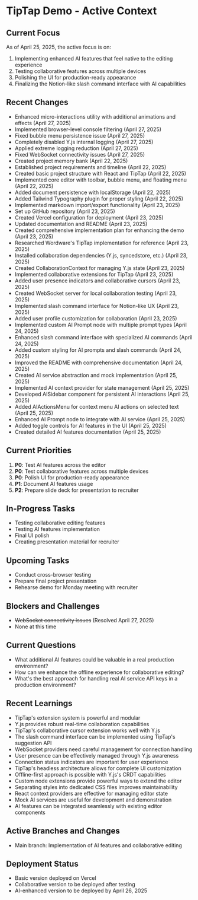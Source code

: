 # TipTap Demo - Active Context

## Current Focus
As of April 25, 2025, the active focus is on:
1. Implementing enhanced AI features that feel native to the editing experience
2. Testing collaborative features across multiple devices
3. Polishing the UI for production-ready appearance
4. Finalizing the Notion-like slash command interface with AI capabilities

## Recent Changes
- Enhanced micro-interactions utility with additional animations and effects (April 27, 2025)
- Implemented browser-level console filtering (April 27, 2025)
- Fixed bubble menu persistence issue (April 27, 2025)
- Completely disabled Y.js internal logging (April 27, 2025)
- Applied extreme logging reduction (April 27, 2025)
- Fixed WebSocket connectivity issues (April 27, 2025)
- Created project memory bank (April 22, 2025)
- Established project requirements and timeline (April 22, 2025)
- Created basic project structure with React and TipTap (April 22, 2025)
- Implemented core editor with toolbar, bubble menu, and floating menu (April 22, 2025)
- Added document persistence with localStorage (April 22, 2025)
- Added Tailwind Typography plugin for proper styling (April 22, 2025)
- Implemented markdown import/export functionality (April 23, 2025)
- Set up GitHub repository (April 23, 2025)
- Created Vercel configuration for deployment (April 23, 2025)
- Updated documentation and README (April 23, 2025)
- Created comprehensive implementation plan for enhancing the demo (April 23, 2025)
- Researched Wordware's TipTap implementation for reference (April 23, 2025)
- Installed collaboration dependencies (Y.js, syncedstore, etc.) (April 23, 2025)
- Created CollaborationContext for managing Y.js state (April 23, 2025)
- Implemented collaborative extensions for TipTap (April 23, 2025)
- Added user presence indicators and collaborative cursors (April 23, 2025)
- Created WebSocket server for local collaboration testing (April 23, 2025)
- Implemented slash command interface for Notion-like UX (April 23, 2025)
- Added user profile customization for collaboration (April 23, 2025)
- Implemented custom AI Prompt node with multiple prompt types (April 24, 2025)
- Enhanced slash command interface with specialized AI commands (April 24, 2025)
- Added custom styling for AI prompts and slash commands (April 24, 2025)
- Improved the README with comprehensive documentation (April 24, 2025)
- Created AI service abstraction and mock implementation (April 25, 2025)
- Implemented AI context provider for state management (April 25, 2025)
- Developed AISidebar component for persistent AI interactions (April 25, 2025)
- Added AIActionsMenu for context menu AI actions on selected text (April 25, 2025)
- Enhanced AI Prompt node to integrate with AI service (April 25, 2025)
- Added toggle controls for AI features in the UI (April 25, 2025)
- Created detailed AI features documentation (April 25, 2025)

## Current Priorities
1. **P0**: Test AI features across the editor
2. **P0**: Test collaborative features across multiple devices
3. **P0**: Polish UI for production-ready appearance 
4. **P1**: Document AI features usage
5. **P2**: Prepare slide deck for presentation to recruiter

## In-Progress Tasks
- Testing collaborative editing features
- Testing AI features implementation
- Final UI polish
- Creating presentation material for recruiter

## Upcoming Tasks
- Conduct cross-browser testing
- Prepare final project presentation
- Rehearse demo for Monday meeting with recruiter

## Blockers and Challenges
- ~~WebSocket connectivity issues~~ (Resolved April 27, 2025)
- None at this time

## Current Questions
- What additional AI features could be valuable in a real production environment?
- How can we enhance the offline experience for collaborative editing?
- What's the best approach for handling real AI service API keys in a production environment?

## Recent Learnings
- TipTap's extension system is powerful and modular
- Y.js provides robust real-time collaboration capabilities
- TipTap's collaborative cursor extension works well with Y.js
- The slash command interface can be implemented using TipTap's suggestion API
- WebSocket providers need careful management for connection handling
- User presence can be effectively managed through Y.js awareness
- Connection status indicators are important for user experience
- TipTap's headless architecture allows for complete UI customization
- Offline-first approach is possible with Y.js's CRDT capabilities
- Custom node extensions provide powerful ways to extend the editor
- Separating styles into dedicated CSS files improves maintainability
- React context providers are effective for managing editor state
- Mock AI services are useful for development and demonstration
- AI features can be integrated seamlessly with existing editor components

## Active Branches and Changes
- Main branch: Implementation of AI features and collaborative editing

## Deployment Status
- Basic version deployed on Vercel
- Collaborative version to be deployed after testing
- AI-enhanced version to be deployed by April 26, 2025

